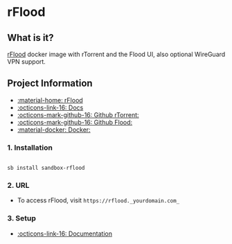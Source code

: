 # rFlood

## What is it?

[rFlood](https://github.com/jesec/flood) docker image with rTorrent and the Flood UI, also optional WireGuard VPN support.

## Project Information

- [:material-home: rFlood ](https://github.com/jesec/flood)
- [:octicons-link-16: Docs](https://github.com/jesec/flood/wiki)
- [:octicons-mark-github-16: Github rTorrent:](https://github.com/jesec/rtorrent)
- [:octicons-mark-github-16: Github Flood:](https://github.com/jesec/flood)
- [:material-docker: Docker: ](https://hub.docker.com/r/hotio/rflood)

### 1. Installation

``` shell

sb install sandbox-rflood

```

### 2. URL

- To access rFlood, visit `https://rflood._yourdomain.com_`

### 3. Setup

- [:octicons-link-16: Documentation](https://github.com/jesec/flood/wiki)
